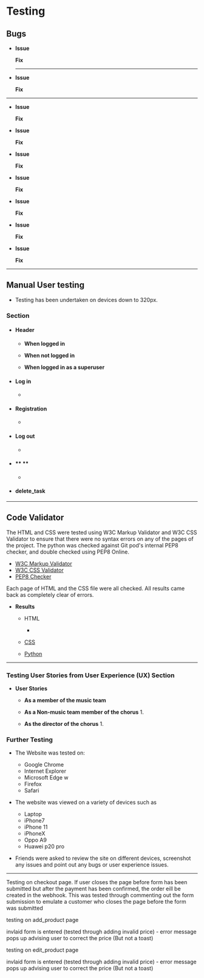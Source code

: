 # **Testing**

## **Bugs**

* **Issue**
  


    **Fix**
  


  ---

* **Issue**



    **Fix**



---

*   **Issue**



    **Fix**



*   **Issue**



    **Fix**


*   **Issue**



    **Fix**



*   **Issue**



    **Fix**
    


*   **Issue**



    **Fix**



*   **Issue**



    **Fix**

 

*   **Issue**



    **Fix**



---

## **Manual User testing**

* Testing has been undertaken on devices down to 320px.

### **Section**

* #### Header
    * **When logged in**
        

    * **When not logged in** 

    * **When logged in as a superuser**
        



* #### **Log in**
    * 
   

* #### **Registration**
    * 


* #### **Log out**
    * 


* #### ** **
    * 

    

 





 

* #### **delete_task**
   

 



---
    
 ## **Code Validator**

The HTML and CSS were tested using W3C Markup Validator and W3C CSS Validator to ensure that there 
were no syntax errors on any of the pages of the project. The python was checked against Git pod's internal PEP8 checker, and double checked using PEP8 Online.

* [W3C Markup Validator]()
* [W3C CSS Validator](https://jigsaw.w3.org/css-validator/validator)
* [PEP8 Checker](http://pep8online.com/)

Each page of HTML and the CSS file were all checked. All results came back as completely clear of errors.

* **Results**
    * HTML
        * []()

        
    
        

      
    * [CSS]()


    * [Python]()

---

### **Testing User Stories from User Experience (UX) Section**

* **User Stories** 
    * **As a member of the music team**
       

    * **As a Non-music team member of the chorus**
        1. 
    
    * **As the director of the chorus**
        1. 
### **Further Testing**

* The Website was tested on:
    * Google Chrome 
    * Internet Explorer 
    * Microsoft Edge w
    * Firefox 
    * Safari 

* The website was viewed on a variety of devices such as 
   * Laptop 
   * iPhone7 
   * iPhone 11 
   * iPhoneX
   * Oppo A9
   * Huawei p20 pro

* Friends were asked to review the site on different devices, screenshot any issues and point out any bugs or 
user experience issues.




---




Testing on checkout page. If user closes the page before form has been submitted but after the payment has been confirmed, the order eill be created in the webhook. This was tested through commenting out the form submission to emulate a customer who closes the page before the form was submitted

testing on add_product page

invlaid form is entered (tested through adding invalid price) - error message pops up advising user to correct the price (But not a toast)

testing on edit_product page

invlaid form is entered (tested through adding invalid price) - error message pops up advising user to correct the price (But not a toast)